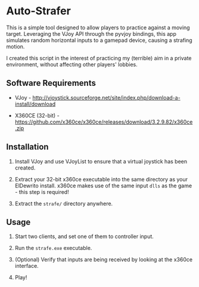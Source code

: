 # Auto-Strafer

This is a simple tool designed to allow players to practice against a moving target. Leveraging the VJoy API through the pyvjoy bindings, this app simulates random horizontal inputs to a gamepad device, causing a strafing motion.

I created this script in the interest of practicing my (terrible) aim in a private environment, without affecting other players' lobbies.

## Software Requirements

* VJoy - http://vjoystick.sourceforge.net/site/index.php/download-a-install/download

* X360CE (32-bit) - https://github.com/x360ce/x360ce/releases/download/3.2.9.82/x360ce.zip

## Installation

1) Install VJoy and use VJoyList to ensure that a virtual joystick has been created.

2) Extract your 32-bit x360ce executable into the same directory as your ElDewrito install. x360ce makes use of the same input `dlls` as the game - this step is required!

3) Extract the `strafe/` directory anywhere.


## Usage

1) Start two clients, and set one of them to controller input.

2) Run the `strafe.exe` executable.

3) (Optional) Verify that inputs are being received by looking at the x360ce interface.

4) Play!
